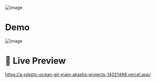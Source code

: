 
![image](https://github.com/user-attachments/assets/3c325c1a-f6ca-4a27-8d82-1f06cc489d75)
<h1>Demo</h1>

![image](https://github.com/user-attachments/assets/bc40fa23-ab89-4c76-80db-d01422de2618)

<h1>🔗 Live Preview</h1>

https://a-plastic-ocean-git-main-akashs-projects-14021498.vercel.app/

